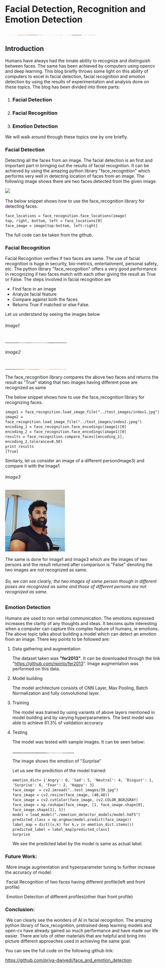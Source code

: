 # Facial Detection, Recognition and Emotion Detection

<img src="test_images/20180901150822_new.jpg" width="300" height= "0.2" />



## Introduction

Humans have always had the innate ability to recognize and distinguish between faces. The same has been achieved by computers using opencv and deep learning. This blog briefly throws some light on this ability of computers to excel in facial detection, facial recognition and emotion detection by using the results of experimentation and analysis done on these topics. The blog  has been divided into  three parts:

1. ### Facial Detection

2. ### Facial Recognition

3. ### Emotion Detection

We will walk around through these topics one by one briefly.

### Facial Detection

Detecting all the faces from an image. The facial detection is an first and important part in bringing out the results of facial recognition. It can be achieved by using the amazing python library "face_recognition" which performs very well in detecting location of faces from an image. The following image shows there are two faces detected from the given image.




![](https://cloud.githubusercontent.com/assets/896692/23625227/42c65360-025d-11e7-94ea-b12f28cb34b4.png)

The below snippet shows how to use the face_recognition library for detecting faces.

```
face_locations = face_recognition.face_locations(image)
top, right, bottom, left = face_locations[0]
face_image = image[top:bottom, left:right]
```

The full code can be taken from the github.

### Facial Recognition

Facial Recognition verifies if  two faces are same. The use of facial recognition is huge in security, bio-metrics, entertainment, personal safety, etc. The python library "face_recognition" offers a very good performance in recognizing if two faces match with each other giving the result as True or False. The steps involved in facial recognition are

- Find face in an image
- Analyze facial feature
- Compare against both the faces
- Returns True if matched or else False.

Let us understand by seeing the images below

###### Image1


<img src="test_images/index1.jpg"  width="200" height= "0.2" />


###### Image2

<img src="test_images/index2.jpeg"  width="200" height= "0.2" />

The  face_recognition library compares the above two faces and returns the result as "True"  stating that two images having different pose are recognized as same

The below snippet shows how to use the face_recognition library for recognizing faces.

```
image1 = face_recognition.load_image_file("../test_images/index1.jpg")
image2 = face_recognition.load_image_file("../test_images/index2.jpeg")
encoding_1 = face_recognition.face_encodings(image1)[0]
encoding_2 = face_recognition.face_encodings(image1)[0]
results = face_recognition.compare_faces([encoding_1], encoding_2,tolerance=0.50)
print results
[True]
```



Similarly,  let us consider an image of a different person(Image3) and compare it with the Image1

###### Image3

![](test_images/rajeev.jpg)

The  same is done for Image1 and Image3 which are the images of two persons  and the result returned after comparison is "False" denoting the two  images are not recognized as same.

###### So, we can see clearly, the two images of same person though in different poses are recognized as same and those of different persons are not recognized as same.



### Emotion Detection

Humans are used to non verbal communication. The emotions expressed increases the clarity of any thoughts and ideas. It becoms quite interesting when a computer can capture this complex feature of humans, ie emotions. The above topic talks about building a model which can detect an emotion from an image. There key points to be followed are:

1. Data gathering and  augmentation

   The dataset taken was **"fer2013"**. It can be downloaded through the link "https://github.com/npinto/fer2013". Image augmentation was performed on this data.

2. Model building

   The model architecture consists of CNN Layer, Max Pooling, Batch Normalization and fully convolutional layer. 

3. Training

   The model was trained  by  using variants of above layers mentioned in model building and by varying hyperparameters. The best model was able to achieve 61.3% of validation accuracy

4. Testing

   The model was tested with sample images. It can be seen below:

   <img src="test_images/39.jpg" alt="index1" width="200" height= "0.2" />

   The image shows the emotion of "Surprise"

   Let us see the prediction of the model trained:

   

   ```
   emotion_dict= {'Angry': 0, 'Sad': 5, 'Neutral': 4, 'Disgust': 1, 'Surprise': 6, 'Fear': 2, 'Happy': 3}
   face_image  = cv2.imread("..test_images/39.jpg")
   face_image = cv2.resize(face_image, (48,48))
   face_image = cv2.cvtColor(face_image, cv2.COLOR_BGR2GRAY)
   face_image = np.reshape(face_image, [1, face_image.shape[0], face_image.shape[1], 1])
   model = load_model("./emotion_detector_models/model.hdf5")
   predicted_class = np.argmax(model.predict(face_image))
   label_map = dict((v,k) for k,v in emotion_dict.items()) 
   predicted_label = label_map[predicted_class]
   Surprise
   ```

   

   We see the predicted label by the model is same as actual label. 

### Future Work:

​	More image augmentation and hyperparameter tuning to further increase the accuracy of model. 

​	Facial Recognition of two faces having different profile(left and front profile)

​	Emotion Detection of different profiles(other than front profile)

### Conclusion:

​	We can clearly see the wonders of AI in facial recognition. The amazing python library of 			  face_recognition, pretrained  deep learning models and open-cv  have already gained so much performance and have made our life easier. There are lots of other materials that are helpful and bring into picture different approaches used in achieving the same goal.

You can see the full code on the following github link:

https://github.com/priya-dwivedi/face_and_emotion_detection

